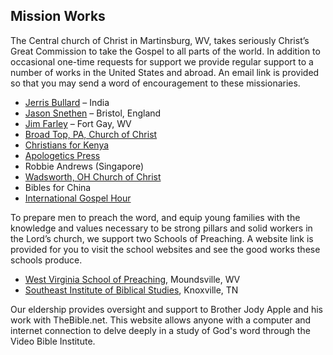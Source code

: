 ## Mission Works ##

The Central church of Christ in Martinsburg, WV, takes seriously Christ’s Great Commission to take the Gospel to all parts of the world.  In addition to occasional one-time requests for support we provide regular support to a number of works in the United States and abroad.  An email link is provided so that you may send a word of encouragement to these missionaries.

* <a href="mailto:jerrisbullard@manassaschurch.org">Jerris Bullard</a> – India
* <a href="mailto:jsnethen@hotmail.com">Jason Snethen</a> – Bristol, England
* <a href="mailto:preechKrum@charter.net">Jim Farley</a> – Fort Gay, WV
* <a href="http://broadtopchurch.org/">Broad Top, PA, Church of Christ</a>
* <a href="http://www.facebook.com/christiansforkenya">Christians for Kenya</a>
* <a href="http://apologeticspress.org/">Apologetics Press</a>
* Robbie Andrews (Singapore)
* <a href="http://www.wadsworthchurchofchrist.org/">Wadsworth, OH Church of Christ</a>
* Bibles for China
* <a href="http://www.internationalgospelhour.com/">International Gospel Hour</a>

To prepare men to preach the word, and equip young families with the knowledge and values necessary to be strong pillars and solid workers in the Lord’s church, we support two Schools of Preaching.  A website link is provided for you to visit the school websites and see the good works these schools produce.

* <a href="http://www.gospelgazette.com/west_virginia_school_of_preaching">West Virginia School of Preaching</a>, Moundsville, WV
* <a href="http://www.wedopreaching.com/#why-southeast-title">Southeast Institute of Biblical Studies</a>, Knoxville, TN

Our eldership provides oversight and support to Brother Jody Apple and his work with TheBible.net.  This website allows anyone with a computer and internet connection to delve deeply in a study of God's word through the Video Bible Institute.

